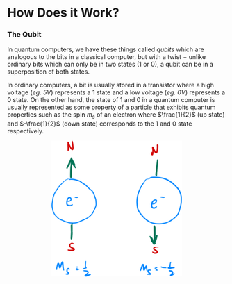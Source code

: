 <span />

# How Does it Work?
### The Qubit

In quantum computers, we have these things called *qubits* which are analogous to the bits in a classical computer, but with a twist $-$ unlike ordinary bits which can only be in two states (1 or 0), a qubit can be in a superposition of both states. 

In ordinary computers, a bit is usually stored in a transistor where a high voltage (*eg. 5V*) represents a $1$ state and a low voltage (*eg. 0V*) represents a $0$ state. On the other hand, the state of $1$ and $0$ in a quantum computer is usually represented as some property of a particle that exhibits quantum properties such as the spin $m_s$ of an electron where $\frac{1}{2}$ (up state) and $-\frac{1}{2}$ (down state) corresponds to the $1$ and $0$ state respectively.

<figure align="center">
<img src="../assets/spin.png" alt="drawing" width="300" />
</figure>

<br />